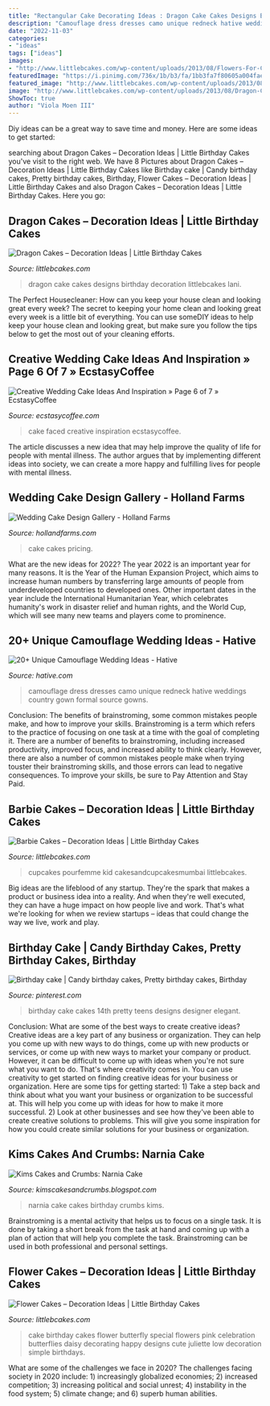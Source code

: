 ```yaml
---
title: "Rectangular Cake Decorating Ideas : Dragon Cake Cakes Designs Birthday Decoration Littlebcakes Lani"
description: "Camouflage dress dresses camo unique redneck hative weddings country gown formal source gowns"
date: "2022-11-03"
categories:
- "ideas"
tags: ["ideas"]
images:
- "http://www.littlebcakes.com/wp-content/uploads/2013/08/Flowers-For-Cakes-682x1024.jpg"
featuredImage: "https://i.pinimg.com/736x/1b/b3/fa/1bb3fa7f80605a004fae81bcb3b9e694.jpg"
featured_image: "http://www.littlebcakes.com/wp-content/uploads/2013/08/Flowers-For-Cakes-682x1024.jpg"
image: "http://www.littlebcakes.com/wp-content/uploads/2013/08/Dragon-Cake-Designs-682x1024.jpg"
ShowToc: true
author: "Viola Moen III"
---
```



Diy ideas can be a great way to save time and money. Here are some ideas to get started: 

	

		
searching about Dragon Cakes – Decoration Ideas | Little Birthday Cakes you've visit to the right web. We have 8 Pictures about Dragon Cakes – Decoration Ideas | Little Birthday Cakes like Birthday cake | Candy birthday cakes, Pretty birthday cakes, Birthday, Flower Cakes – Decoration Ideas | Little Birthday Cakes and also Dragon Cakes – Decoration Ideas | Little Birthday Cakes. Here you go:
		
    
## Dragon Cakes – Decoration Ideas | Little Birthday Cakes

<img loading=lazy src="http://www.littlebcakes.com/wp-content/uploads/2013/08/Dragon-Cake-Designs-682x1024.jpg" onerror="this.onerror=null;this.src='https://tse2.mm.bing.net/th?id=OIP.eVoFuFGBZvxnsA0bhrtreQHaLH&amp;pid=15.1';" alt="Dragon Cakes – Decoration Ideas | Little Birthday Cakes">

_Source: littlebcakes.com_

>dragon cake cakes designs birthday decoration littlebcakes lani. 

	

The Perfect Housecleaner: How can you keep your house clean and looking great every week?
The secret to keeping your home clean and looking great every week is a little bit of everything. You can use someDIY ideas to help keep your house clean and looking great, but make sure you follow the tips below to get the most out of your cleaning efforts.

    
## Creative Wedding Cake Ideas And Inspiration » Page 6 Of 7 » EcstasyCoffee

<img loading=lazy src="https://i1.wp.com/www.ecstasycoffee.com/wp-content/uploads/2016/11/Two-Faced-Cake-wedding-cake.jpg?resize=645%2C1108&amp;ssl=1" onerror="this.onerror=null;this.src='https://tse4.mm.bing.net/th?id=OIP.YIWiIpY32_pu_nDvrvuwrgHaMu&amp;pid=15.1';" alt="Creative Wedding Cake Ideas And Inspiration » Page 6 of 7 » EcstasyCoffee">

_Source: ecstasycoffee.com_

>cake faced creative inspiration ecstasycoffee. 

	

The article discusses a new idea that may help improve the quality of life for people with mental illness. The author argues that by implementing different ideas into society, we can create a more happy and fulfilling lives for people with mental illness.

    
## Wedding Cake Design Gallery - Holland Farms

<img loading=lazy src="https://hollandfarms.com/wp-content/gallery/wedding-cakes/P1000334.jpg" onerror="this.onerror=null;this.src='https://tse1.mm.bing.net/th?id=OIP.WZbG_0mw2XvXSJSgl9mmBQHaJ4&amp;pid=15.1';" alt="Wedding Cake Design Gallery - Holland Farms">

_Source: hollandfarms.com_

>cake cakes pricing. 

	

What are the new ideas for 2022?
The year 2022 is an important year for many reasons. It is the Year of the Human Expansion Project, which aims to increase human numbers by transferring large amounts of people from underdeveloped countries to developed ones. Other important dates in the year include the International Humanitarian Year, which celebrates humanity's work in disaster relief and human rights, and the World Cup, which will see many new teams and players come to prominence.

    
## 20+ Unique Camouflage Wedding Ideas - Hative

<img loading=lazy src="https://hative.com/wp-content/uploads/2014/06/camouflage-wedding-ideas/3-camouflage-wedding-dress.jpg" onerror="this.onerror=null;this.src='https://tse3.mm.bing.net/th?id=OIP.hTpEcNAftSVr6QVZdrmEoQHaJ4&amp;pid=15.1';" alt="20+ Unique Camouflage Wedding Ideas - Hative">

_Source: hative.com_

>camouflage dress dresses camo unique redneck hative weddings country gown formal source gowns. 

	

Conclusion: The benefits of brainstroming, some common mistakes people make, and how to improve your skills.
Brainstroming is a term which refers to the practice of focusing on one task at a time with the goal of completing it. There are a number of benefits to brainstroming, including increased productivity, improved focus, and increased ability to think clearly. However, there are also a number of common mistakes people make when trying touster their brainstroming skills, and those errors can lead to negative consequences. To improve your skills, be sure to Pay Attention and Stay Paid.

    
## Barbie Cakes – Decoration Ideas | Little Birthday Cakes

<img loading=lazy src="https://www.littlebcakes.com/wp-content/uploads/2013/08/barbie-Cake-Designs-700x1024.jpg" onerror="this.onerror=null;this.src='https://tse1.mm.bing.net/th?id=OIP.vrjuSwDcspgtITVsVtVcxAHaK1&amp;pid=15.1';" alt="Barbie Cakes – Decoration Ideas | Little Birthday Cakes">

_Source: littlebcakes.com_

>cupcakes pourfemme kid cakesandcupcakesmumbai littlebcakes. 

	

Big ideas are the lifeblood of any startup. They're the spark that makes a product or business idea into a reality. And when they're well executed, they can have a huge impact on how people live and work. That's what we're looking for when we review startups – ideas that could change the way we live, work and play.

    
## Birthday Cake | Candy Birthday Cakes, Pretty Birthday Cakes, Birthday

<img loading=lazy src="https://i.pinimg.com/736x/1b/b3/fa/1bb3fa7f80605a004fae81bcb3b9e694.jpg" onerror="this.onerror=null;this.src='https://tse2.mm.bing.net/th?id=OIP.CZUcR23d3f2qUE3hvQkhXgHaLM&amp;pid=15.1';" alt="Birthday cake | Candy birthday cakes, Pretty birthday cakes, Birthday">

_Source: pinterest.com_

>birthday cake cakes 14th pretty teens designs designer elegant. 

	

Conclusion: What are some of the best ways to create creative ideas?
Creative ideas are a key part of any business or organization. They can help you come up with new ways to do things, come up with new products or services, or come up with new ways to market your company or product. However, it can be difficult to come up with ideas when you're not sure what you want to do. That's where creativity comes in. You can use creativity to get started on finding creative ideas for your business or organization. Here are some tips for getting started: 1) Take a step back and think about what you want your business or organization to be successful at. This will help you come up with ideas for how to make it more successful. 2) Look at other businesses and see how they've been able to create creative solutions to problems. This will give you some inspiration for how you could create similar solutions for your business or organization.

    
## Kims Cakes And Crumbs: Narnia Cake

<img loading=lazy src="http://4.bp.blogspot.com/-G0VypgJCHGU/TiqaL24UshI/AAAAAAAAARQ/ObJBMGK90jw/s1600/narnia+birthday+cake.JPG" onerror="this.onerror=null;this.src='https://tse4.mm.bing.net/th?id=OIP.yRY2XuujGYFNhOPGbaasMQHaJ4&amp;pid=15.1';" alt="Kims Cakes and Crumbs: Narnia Cake">

_Source: kimscakesandcrumbs.blogspot.com_

>narnia cake cakes birthday crumbs kims. 

	

Brainstroming is a mental activity that helps us to focus on a single task. It is done by taking a short break from the task at hand and coming up with a plan of action that will help you complete the task. Brainstroming can be used in both professional and personal settings.

    
## Flower Cakes – Decoration Ideas | Little Birthday Cakes

<img loading=lazy src="http://www.littlebcakes.com/wp-content/uploads/2013/08/Flowers-For-Cakes-682x1024.jpg" onerror="this.onerror=null;this.src='https://tse2.mm.bing.net/th?id=OIP.s7SX2qXBO5tLVnymkoSmhAHaLH&amp;pid=15.1';" alt="Flower Cakes – Decoration Ideas | Little Birthday Cakes">

_Source: littlebcakes.com_

>cake birthday cakes flower butterfly special flowers pink celebration butterflies daisy decorating happy designs cute juliette low decoration simple birthdays. 

	

What are some of the challenges we face in 2020?
The challenges facing society in 2020 include: 1) increasingly globalized economies; 2) increased competition; 3) increasing political and social unrest; 4) instability in the food system; 5) climate change; and 6) superb human abilities.

